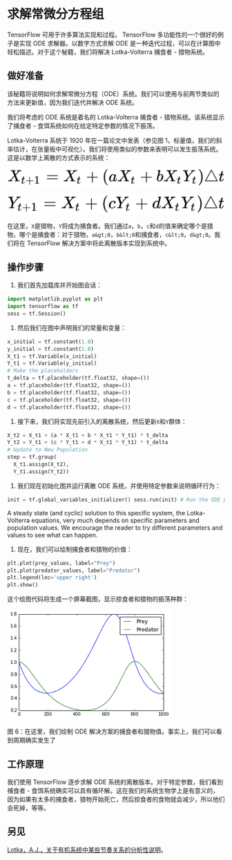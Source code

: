# 求解常微分方程组

TensorFlow 可用于许多算法实现和过程。 TensorFlow 多功能性的一个很好的例子是实现 ODE 求解器。以数字方式求解 ODE 是一种迭代过程，可以在计算图中轻松描述。对于这个秘籍，我们将解决 Lotka-Volterra 捕食者 - 猎物系统。

## 做好准备

该秘籍将说明如何求解常微分方程（ODE）系统。我们可以使用与前两节类似的方法来更新值，因为我们迭代并解决 ODE 系统。

我们将考虑的 ODE 系统是着名的 Lotka-Volterra 捕食者 - 猎物系统。该系统显示了捕食者 - 食饵系统如何在给定特定参数的情况下振荡。

Lotka-Volterra 系统于 1920 年在一篇论文中发表（参见图 1，标量值，我们的斜率估计，在张量板中可视化）。我们将使用类似的参数来表明可以发生振荡系统。这是以数学上离散的方式表示的系统：

![](img/2578e85f-2635-4e3b-b02d-c3a306407068.png)

![](img/7efac4e2-7dbd-4a2e-a8d3-9282486208fc.png)

在这里，`X`是猎物，`Y`将成为捕食者。我们通过`a`，`b`，`c`和`d`的值来确定哪个是猎物，哪个是捕食者：对于猎物，`a&gt;0`，`b&lt;0`和捕食者，`c&lt;0`，`d&gt;0`。我们将在 TensorFlow 解决方案中将此离散版本实现到系统中。

## 操作步骤

1.  我们首先加载库并开始图会话：

```py
import matplotlib.pyplot as plt 
import tensorflow as tf 
sess = tf.Session() 
```

1.  然后我们在图中声明我们的常量和变量：

```py
x_initial = tf.constant(1.0) 
y_initial = tf.constant(1.0) 
X_t1 = tf.Variable(x_initial) 
Y_t1 = tf.Variable(y_initial) 
# Make the placeholders 
t_delta = tf.placeholder(tf.float32, shape=()) 
a = tf.placeholder(tf.float32, shape=()) 
b = tf.placeholder(tf.float32, shape=()) 
c = tf.placeholder(tf.float32, shape=()) 
d = tf.placeholder(tf.float32, shape=()) 
```

1.  接下来，我们将实现先前引入的离散系统，然后更新`X`和`Y`群体：

```py
X_t2 = X_t1 + (a * X_t1 + b * X_t1 * Y_t1) * t_delta 
Y_t2 = Y_t1 + (c * Y_t1 + d * X_t1 * Y_t1) * t_delta 
# Update to New Population 
step = tf.group( 
  X_t1.assign(X_t2), 
  Y_t1.assign(Y_t2)) 
```

1.  我们现在初始化图并运行离散 ODE 系统，并使用特定参数来说明循环行为：

```py
init = tf.global_variables_initializer() sess.run(init) # Run the ODE prey_values = [] predator_values = [] for i in range(1000): # Step simulation (using constants for a known cyclic solution) step.run({a: (2./3.), b: (-4./3.), c: -1.0, d: 1.0, t_delta: 0.01}, session=sess) # Store each outcome temp_prey, temp_pred = sess.run([X_t1, Y_t1]) prey_values.append(temp_prey) predator_values.append(temp_pred)
```

A steady state (and cyclic) solution to this specific system, the Lotka-Volterra equations, very much depends on specific parameters and population values. We encourage the reader to try different parameters and values to see what can happen.

1.  现在，我们可以绘制捕食者和猎物的价值：

```py
plt.plot(prey_values, label="Prey") 
plt.plot(predator_values, label="Predator") 
plt.legend(loc='upper right') 
plt.show() 
```

这个绘图代码将生成一个屏幕截图，显示掠食者和猎物的振荡种群：

![](img/41d64abb-aa54-4cc3-be6e-360b4ecf7dc7.png)

图 6：在这里，我们绘制 ODE 解决方案的捕食者和猎物值。事实上，我们可以看到周期确实发生了

## 工作原理

我们使用 TensorFlow 逐步求解 ODE 系统的离散版本。对于特定参数，我们看到捕食者 - 食饵系统确实可以具有循环解。这在我们的系统生物学上是有意义的，因为如果有太多的捕食者，猎物开始死亡，然后掠食者的食物就会减少，所以他们会死掉，等等。

## 另见

[Lotka，A.J.，关于有机系统中某些节奏关系的分析性说明](https://www.ncbi.nlm.nih.gov/pmc/articles/PMC1084562/)。